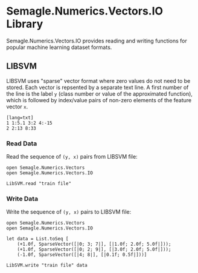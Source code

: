 # Semagle.Numerics.Vectors.IO Library

Semagle.Numerics.Vectors.IO provides reading and writing functions for popular 
machine learning dataset formats.

## LIBSVM

LIBSVM uses "sparse" vector format where zero values do not need to be stored.
Each vector is repsented by a separate text line. A first number of the line is 
the label `y` (class number or value of the approximated function), which is 
followed by index/value pairs of non-zero elements of the feature vector `x`.

    [lang=txt]
    1 1:5.1 3:2 4:-15
    2 2:13 8:33

### Read Data
Read the sequence of `(y, x)` pairs from LIBSVM file:

    open Semagle.Numerics.Vectors
    open Semagle.Numerics.Vectors.IO

    LibSVM.read "train file"

### Write Data
Write the sequence of `(y, x)` pairs to LIBSVM file:

    open Semagle.Numerics.Vectors
    open Semagle.Numerics.Vectors.IO

    let data = List.toSeq [
        (+1.0f, SparseVector([|0; 3; 7|], [|1.0f; 2.0f; 5.0f|])); 
        (+1.0f, SparseVector([|0; 2; 9|], [|3.0f; 2.0f; 5.0f|]));
        (-1.0f, SparseVector([|4; 8|], [|0.1f; 0.5f|]))]

    LibSVM.write "train file" data

 

 